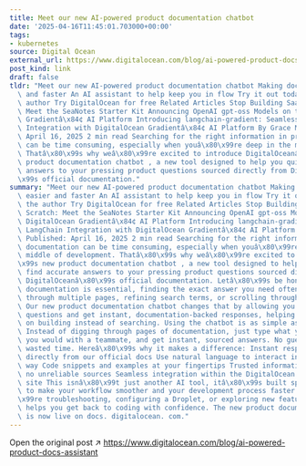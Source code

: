 ```yaml
---
title: Meet our new AI-powered product documentation chatbot
date: '2025-04-16T11:45:01.703000+00:00'
tags:
- kubernetes
source: Digital Ocean
external_url: https://www.digitalocean.com/blog/ai-powered-product-docs-assistant
post_kind: link
draft: false
tldr: "Meet our new AI-powered product documentation chatbot Making docs search easier\
  \ and faster An AI assistant to help keep you in flow Try it out today About the\
  \ author Try DigitalOcean for free Related Articles Stop Building SaaS from Scratch:\
  \ Meet the SeaNotes Starter Kit Announcing OpenAI gpt-oss Models on the DigitalOcean\
  \ Gradientâ\x84¢ AI Platform Introducing langchain-gradient: Seamless LangChain\
  \ Integration with DigitalOcean Gradientâ\x84¢ AI Platform By Grace Morgan Published:\
  \ April 16, 2025 2 min read Searching for the right information in product documentation\
  \ can be time consuming, especially when youâ\x80\x99re deep in the middle of development.\
  \ Thatâ\x80\x99s why weâ\x80\x99re excited to introduce DigitalOceanâ\x80\x99s new\
  \ product documentation chatbot , a new tool designed to help you quickly find accurate\
  \ answers to your pressing product questions sourced directly from DigitalOceanâ\x80\
  \x99s official documentation."
summary: "Meet our new AI-powered product documentation chatbot Making docs search\
  \ easier and faster An AI assistant to help keep you in flow Try it out today About\
  \ the author Try DigitalOcean for free Related Articles Stop Building SaaS from\
  \ Scratch: Meet the SeaNotes Starter Kit Announcing OpenAI gpt-oss Models on the\
  \ DigitalOcean Gradientâ\x84¢ AI Platform Introducing langchain-gradient: Seamless\
  \ LangChain Integration with DigitalOcean Gradientâ\x84¢ AI Platform By Grace Morgan\
  \ Published: April 16, 2025 2 min read Searching for the right information in product\
  \ documentation can be time consuming, especially when youâ\x80\x99re deep in the\
  \ middle of development. Thatâ\x80\x99s why weâ\x80\x99re excited to introduce DigitalOceanâ\x80\
  \x99s new product documentation chatbot , a new tool designed to help you quickly\
  \ find accurate answers to your pressing product questions sourced directly from\
  \ DigitalOceanâ\x80\x99s official documentation. Letâ\x80\x99s be honest, while\
  \ documentation is essential, finding the exact answer you need often means clicking\
  \ through multiple pages, refining search terms, or scrolling through long guides.\
  \ Our new product documentation chatbot changes that by allowing you to ask natural-language\
  \ questions and get instant, documentation-backed responses, helping you stay focused\
  \ on building instead of searching. Using the chatbot is as simple as asking a question.\
  \ Instead of digging through pages of documentation, just type what you need, like\
  \ you would with a teammate, and get instant, sourced answers. No guesswork, no\
  \ wasted time. Hereâ\x80\x99s why it makes a difference: Instant responses pulled\
  \ directly from our official docs Use natural language to interact in an intuitive\
  \ way Code snippets and examples at your fingertips Trusted information, no guessing,\
  \ no unreliable sources Seamless integration within the DigitalOcean documentation\
  \ site This isnâ\x80\x99t just another AI tool, itâ\x80\x99s built specifically\
  \ to make your workflow smoother and your development process faster. Whether youâ\x80\
  \x99re troubleshooting, configuring a Droplet, or exploring new features, the chatbot\
  \ helps you get back to coding with confidence. The new product documentation chatbot\
  \ is now live on docs. digitalocean. com."
---
```

Open the original post ↗ https://www.digitalocean.com/blog/ai-powered-product-docs-assistant
